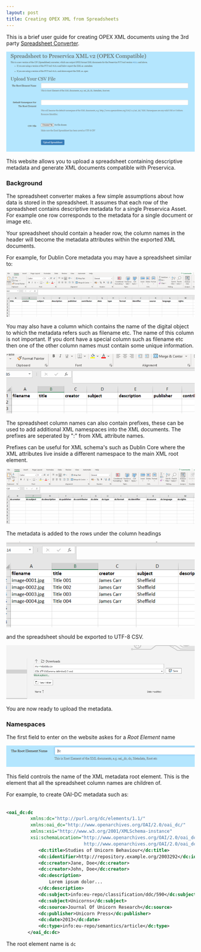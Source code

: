 ```yaml
---
layout: post
title: Creating OPEX XML from Spreadsheets
---
```


This is a brief user guide for creating OPEX XML documents using the 3rd party [Spreadsheet Converter](https://pypreservica.pythonanywhere.com/).

![Spreadsheet Converter](/public/images/converter1.PNG)


This website allows you to upload a spreadsheet containing descriptive metadata and generate XML documents compatible with Preservica.

### Background

The spreadsheet converter makes a few simple assumptions about how data is stored in the spreadsheet. It assumes that each row of the spreadsheet contains descriptive metadata for a single Preservica Asset. For example one row corresponds to the metadata for a single document or image etc.

Your spreadsheet should contain a header row, the column names in the header will become the metadata attributes within the exported XML documents.

For example, for Dublin Core metadata you may have a spreadsheet similar to:

![Spreadsheet Converter](/public/images/converter3.PNG)

You may also have a column which contains the name of the digital object to which the metadata refers such as filename etc. The name of this column is not important. If you dont have a special column such as filename etc then one of the other column names must contain some unique information.

![Spreadsheet Converter](/public/images/converter4.PNG)

The spreadsheet column names can also contain prefixes, these can be used to add additional XML namespaces into the XML documents. The prefixes are seperated by ":" from XML attribute names.

Prefixes can be useful for XML schema's such as Dublin Core where the XML attributes live inside a different namespace to the main XML root element.

![Spreadsheet Converter](/public/images/converter2.PNG)

The metadata is added to the rows under the column headings 

![Spreadsheet Converter](/public/images/converter5.PNG)

and the spreadsheet should be exported to UTF-8 CSV.

![Spreadsheet Converter](/public/images/converter6.PNG)

You are now ready to upload the metadata.

### Namespaces

The first field to enter on the website askes for a *Root Element* name

![Spreadsheet Converter](/public/images/converter7.PNG)

This field controls the name of the XML metadata root element. This is the element that all the spreadsheet column names are children of.

For example, to create OAI-DC metadata such as:


```xml

<oai_dc:dc
         xmlns:dc="http://purl.org/dc/elements/1.1/"
         xmlns:oai_dc="http://www.openarchives.org/OAI/2.0/oai_dc/"
         xmlns:xsi="http://www.w3.org/2001/XMLSchema-instance"
         xsi:schemaLocation="http://www.openarchives.org/OAI/2.0/oai_dc/
                             http://www.openarchives.org/OAI/2.0/oai_dc.xsd">
            <dc:title>Studies of Unicorn Behaviour</dc:title>
            <dc:identifier>http://repository.example.org/2003292</dc:identifier>
            <dc:creator>Jane, Doe</dc:creator>
            <dc:creator>John, Doe</dc:creator>
            <dc:description>
                Lorem ipsum dolor...
            </dc:description>
            <dc:subject>info:eu-repo/classification/ddc/590</dc:subject>
            <dc:subject>Unicorns</dc:subject>
            <dc:source>Journal Of Unicorn Research</dc:source>
            <dc:publisher>Unicorn Press</dc:publisher>
            <dc:date>2013</dc:date>
            <dc:type>info:eu-repo/semantics/article</dc:type>
        </oai_dc:dc>


```

The root element name is ```dc```

